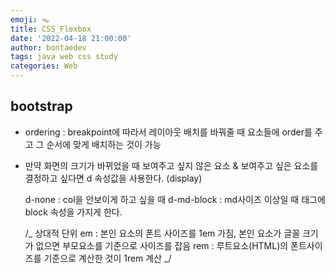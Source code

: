 ```yaml
---
emoji: 🪤
title: CSS_Flexbox
date: '2022-04-18 21:00:00'
author: bontaedev
tags: java web css study
categories: Web
---
```


## bootstrap

  <!-- 부트스트랩 요소를 가져다 사용할 때는
      1. css link, 혹은 script를 가져온다
      2. 클래스명을 지켜서 넣어야 한다. 함부로 바꾸지 않는다.
    -->

- ordering : breakpoint에 따라서 레이아웃 배치를 바꿔줄 때
  요소들에 order를 주고 그 순서에 맞게 배치하는 것이 가능
- 만약 화면의 크기가 바뀌었을 때
  보여주고 싶지 않은 요소 & 보여주고 싶은 요소를 결정하고 싶다면
  d 속성값을 사용한다. (display)

  d-none : col을 안보이게 하고 싶을 때
  d-md-block : md사이즈 이상일 때 태그에 block 속성을 가지게 한다.

  /_
  상대적 단위
  em : 본인 요소의 폰트 사이즈를 1em 가짐, 본인 요소가 글꼴 크기가 없으면
  부모요소를 기준으로 사이즈를 잡음
  rem : 루트요소(HTML)의 폰트사이즈를 기준으로 계산한 것이 1rem 계산
  _/
